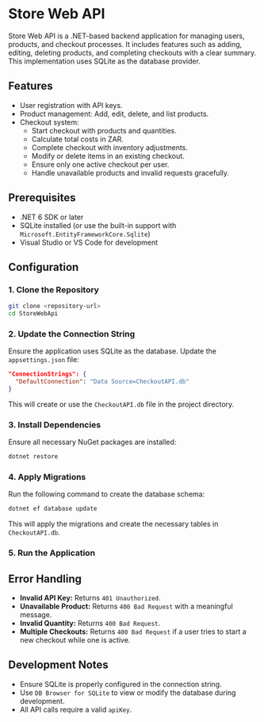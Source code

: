 # Store Web API

Store Web API is a .NET-based backend application for managing users, products, and checkout processes. It includes features such as adding, editing, deleting products, and completing checkouts with a clear summary. This implementation uses SQLite as the database provider.

## Features

- User registration with API keys.
- Product management: Add, edit, delete, and list products.
- Checkout system:
  - Start checkout with products and quantities.
  - Calculate total costs in ZAR.
  - Complete checkout with inventory adjustments.
  - Modify or delete items in an existing checkout.
  - Ensure only one active checkout per user.
  - Handle unavailable products and invalid requests gracefully.

## Prerequisites

- .NET 6 SDK or later
- SQLite installed (or use the built-in support with `Microsoft.EntityFrameworkCore.Sqlite`)
- Visual Studio or VS Code for development

## Configuration

### 1. Clone the Repository
```bash
git clone <repository-url>
cd StoreWebApi
```

### 2. Update the Connection String

Ensure the application uses SQLite as the database. Update the `appsettings.json` file:

```json
"ConnectionStrings": {
  "DefaultConnection": "Data Source=CheckoutAPI.db"
}
```

This will create or use the `CheckoutAPI.db` file in the project directory.

### 3. Install Dependencies

Ensure all necessary NuGet packages are installed:

```bash
dotnet restore
```

### 4. Apply Migrations

Run the following command to create the database schema:

```bash
dotnet ef database update
```
This will apply the migrations and create the necessary tables in `CheckoutAPI.db`.

### 5. Run the Application

## Error Handling

- **Invalid API Key:** Returns `401 Unauthorized`.
- **Unavailable Product:** Returns `400 Bad Request` with a meaningful message.
- **Invalid Quantity:** Returns `400 Bad Request`.
- **Multiple Checkouts:** Returns `400 Bad Request` if a user tries to start a new checkout while one is active.

## Development Notes

- Ensure SQLite is properly configured in the connection string.
- Use `DB Browser for SQLite` to view or modify the database during development.
- All API calls require a valid `apiKey`.

